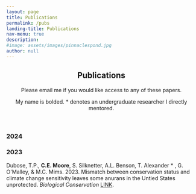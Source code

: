 ```yaml
---
layout: page
title: Publications 
permalink: /pubs
landing-title: Publications
nav-menu: true
description: 
#image: assets/images/pinnaclespond.jpg
author: null
---
```


<div id="main" class="alt">
<!-- One -->
<section id="pubHeader">
	<div class="inner">
		<header class="major">
			<h2 id="pubHeader">Publications</h2>
			<p>Please email me if you would like access to any of these papers.</p>
			<p>My name is bolded. * denotes an undergraduate researcher I directly mentored.</p>		
		</header>
	</div>
</section>
<!--<hr class="major" />-->

<!--Pub List-->

<h3>2024</h3>

<h3>2023</h3>

<p>Dubose, T.P., <b>C.E. Moore</b>, S. Silknetter, A.L. Benson, T. Alexander * , G. O'Malley, & M.C. Mims. 2023. Mismatch between conservation status and climate change sensitivity leaves some anurans in the Untied States unprotected. <i>Biological Conservation</i> <a href="https://www.sciencedirect.com/science/article/pii/S0006320722004190">LINK</a>.</p>


